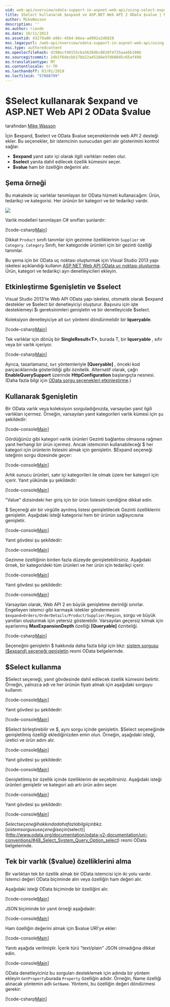 ```yaml
---
uid: web-api/overview/odata-support-in-aspnet-web-api/using-select-expand-and-value
title: $Select kullanarak $expand ve ASP.NET Web API 2 OData $value | Microsoft Docs
author: MikeWasson
description: ''
ms.author: riande
ms.date: 10/11/2013
ms.assetid: 43279a80-a96c-4564-b6ea-ad992a2d6828
msc.legacyurl: /web-api/overview/odata-support-in-aspnet-web-api/using-select-expand-and-value
msc.type: authoredcontent
ms.openlocfilehash: d198ecf40155cba36204bc0810f4735aae6b100b
ms.sourcegitcommit: 24b1f6decbb17bb22a45166e5fdb0845c65af498
ms.translationtype: MT
ms.contentlocale: tr-TR
ms.lasthandoff: 03/01/2019
ms.locfileid: "57068799"
---
```

<a name="using-select-expand-and-value-in-aspnet-web-api-2-odata"></a>$Select kullanarak $expand ve ASP.NET Web API 2 OData $value
====================
tarafından [Mike Wasson](https://github.com/MikeWasson)

İçin $expand, $select ve OData $value seçeneklerinde web API 2 desteği ekler. Bu seçenekler, bir istemcinin sunucudan geri alır gösterimini kontrol sağlar.

- **$expand** yanıt satır içi olarak ilgili varlıkları neden olur.
- **$select** yanıta dahil edilecek özellik kümesini seçer.
- **$value** ham bir özelliğin değerini alır.

## <a name="example-schema"></a>Şema örneği

Bu makalede üç varlıklar tanımlayan bir OData hizmeti kullanacağım: Ürün, tedarikçi ve kategorisi. Her ürünün bir kategori ve bir tedarikçi vardır.

![](using-select-expand-and-value/_static/image1.png)

Varlık modelleri tanımlayan C# sınıfları şunlardır:

[!code-csharp[Main](using-select-expand-and-value/samples/sample1.cs)]

Dikkat `Product` sınıfı tanımlar için gezinme özelliklerinin `Supplier` ve `Category`. `Category` Sınıfı, her kategoride ürünleri için bir gezinti özelliği tanımlar.

Bu şema için bir OData uç noktası oluşturmak için Visual Studio 2013 yapı iskelesi açıklandığı kullanın [ASP.NET Web API OData uç noktası oluşturma](odata-v3/creating-an-odata-endpoint.md). Ürün, kategori ve tedarikçi ayrı denetleyicileri ekleyin.

## <a name="enabling-expand-and-select"></a>Etkinleştirme $genişletin ve $select

Visual Studio 2013'te Web API OData yapı iskelesi, otomatik olarak $expand destekler ve $select bir denetleyiciyi oluşturur. Başvuru için işte desteklemeyi $ı gereksinimleri genişletin ve bir denetleyicide $select.

Koleksiyon denetleyiciye ait `Get` yöntemi döndürmelidir bir **Iqueryable**.

[!code-csharp[Main](using-select-expand-and-value/samples/sample2.cs)]

Tek varlıklar için dönüş bir **SingleResult&lt;T&gt;**, burada T, bir **Iqueryable** , sıfır veya bir varlık içeriyor.

[!code-csharp[Main](using-select-expand-and-value/samples/sample3.cs)]

Ayrıca, tasarlamanız, `Get` yöntemleriyle **[Queryable]** , önceki kod parçacıklarında gösterildiği gibi öznitelik. Alternatif olarak, çağrı **EnableQuerySupport** üzerinde **HttpConfiguration** başlangıçta nesnesi. (Daha fazla bilgi için [OData sorgu seçenekleri etkinleştirme](supporting-odata-query-options.md#enable).)

## <a name="using-expand"></a>Kullanarak $genişletin

Bir OData varlık veya koleksiyon sorguladığınızda, varsayılan yanıt ilgili varlıkları içermez. Örneğin, varsayılan yanıt kategorileri varlık kümesi için şu şekildedir:

[!code-console[Main](using-select-expand-and-value/samples/sample4.cmd)]

Gördüğünüz gibi kategori varlık ürünleri Gezinti bağlantısı olmasına rağmen yanıt herhangi bir ürün içermez. Ancak istemcinin kullanabileceği $ her kategori için ürünlerin listesini almak için genişletin. $Expand seçeneği isteğinin sorgu dizesinde geçer:

[!code-console[Main](using-select-expand-and-value/samples/sample5.cmd)]

Artık sunucu ürünleri, satır içi kategorileri ile olmak üzere her kategori için içerir. Yanıt yükünde şu şekildedir:

[!code-console[Main](using-select-expand-and-value/samples/sample6.cmd)]

"Value" dizisindeki her giriş için bir ürün listesini içerdiğine dikkat edin.

$ Seçeneği alır bir virgülle ayrılmış listesi genişletilecek Gezinti özelliklerini genişletin. Aşağıdaki isteği kategorisi hem bir ürünün sağlayıcısına genişletir.

[!code-console[Main](using-select-expand-and-value/samples/sample7.cmd)]

Yanıt gövdesi şu şekildedir:

[!code-console[Main](using-select-expand-and-value/samples/sample8.cmd)]

Gezinme özelliğinin birden fazla düzeyde genişletebilirsiniz. Aşağıdaki örnek, bir kategorideki tüm ürünleri ve her ürün için tedarikçi içerir.

[!code-console[Main](using-select-expand-and-value/samples/sample9.cmd)]

Yanıt gövdesi şu şekildedir:

[!code-console[Main](using-select-expand-and-value/samples/sample10.cmd)]

Varsayılan olarak, Web API 2 en büyük genişletme derinliği sınırlar. Engelleyen istemci gibi karmaşık istekler göndermesini `$expand=Orders/OrderDetails/Product/Supplier/Region`, sorgu ve büyük yanıtları oluşturmak için yetersiz gösterebilir. Varsayılan geçersiz kılmak için ayarlanmış **MaxExpansionDepth** özelliği **[Queryable]** özniteliği.

[!code-csharp[Main](using-select-expand-and-value/samples/sample11.cs)]

Seçeneğini genişletin $ hakkında daha fazla bilgi için bkz: [sistem sorgusu ($expand) seçeneği genişletin](http://www.odata.org/documentation/odata-v2-documentation/uri-conventions/#46_Expand_System_Query_Option_expand) resmi OData belgelerinde.

## <a name="using-select"></a>$Select kullanma

$Select seçeneği, yanıt gövdesinde dahil edilecek özellik kümesini belirtir. Örneğin, yalnızca adı ve her ürünün fiyatı almak için aşağıdaki sorguyu kullanın:

[!code-console[Main](using-select-expand-and-value/samples/sample12.cmd)]

Yanıt gövdesi şu şekildedir:

[!code-console[Main](using-select-expand-and-value/samples/sample13.cmd)]

$Select birleştirebilir ve $, aynı sorgu içinde genişletin. $Select seçeneğinde genişletilmiş özelliği eklediğinizden emin olun. Örneğin, aşağıdaki isteği, üretici ve ürün adını alır.

[!code-console[Main](using-select-expand-and-value/samples/sample14.cmd)]

Yanıt gövdesi şu şekildedir:

[!code-console[Main](using-select-expand-and-value/samples/sample15.cmd)]

Genişletilmiş bir özellik içinde özelliklerini de seçebilirsiniz. Aşağıdaki isteği ürünleri genişletir ve kategori adı artı ürün adını seçer.

[!code-console[Main](using-select-expand-and-value/samples/sample16.cmd)]

Yanıt gövdesi şu şekildedir:

[!code-console[Main](using-select-expand-and-value/samples/sample17.cmd)]

$Select seçeneği hakkında daha fazla bilgi için bkz. [sistem sorgusu seçeneği seçin ($select)](http://www.odata.org/documentation/odata-v2-documentation/uri-conventions/#48_Select_System_Query_Option_select) resmi OData belgelerinde.

## <a name="getting-individual-properties-of-an-entity-value"></a>Tek bir varlık ($value) özelliklerini alma

Bir varlıktan tek bir özellik almak bir OData istemcisi için iki yolu vardır. İstemci değeri OData biçiminde alın veya özelliğin ham değeri alır.

Aşağıdaki isteği OData biçiminde bir özelliğini alır.

[!code-console[Main](using-select-expand-and-value/samples/sample18.cmd)]

JSON biçiminde bir yanıt örneği aşağıdadır:

[!code-console[Main](using-select-expand-and-value/samples/sample19.cmd)]

Ham özelliğin değerini almak için $value URİ'ye ekler:

[!code-console[Main](using-select-expand-and-value/samples/sample20.cmd)]

Yanıtı aşağıda verilmiştir. İçerik türü "text/plain" JSON olmadığına dikkat edin.

[!code-console[Main](using-select-expand-and-value/samples/sample21.cmd)]

OData denetleyiciniz bu sorguları desteklemek için adında bir yöntem ekleyin `GetProperty`burada `Property` özelliğin adıdır. Örneğin, Name özelliği alınacak yöntemin adlı `GetName`. Yöntemi, bu özelliğin değeri döndürmesi gerekir:

[!code-csharp[Main](using-select-expand-and-value/samples/sample22.cs)]
